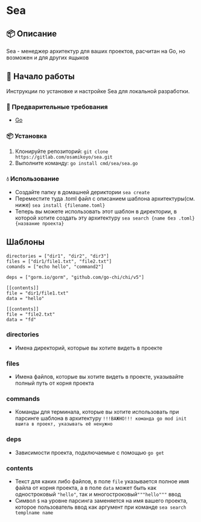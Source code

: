 # Sea


## 📦 Описание

Sea - менеджер архитектур для ваших проектов, расчитан на Go, но возможен и для других ящыков

## 🚀 Начало работы

Инструкции по установке и настройке Sea для локальной разработки.

### 🎈 Предварительные требования


- [Go](https://go.dev/) 

### 📦 Установка

1. Клонируйте репозиторий: ```git clone https://gitlab.com/osamikoyo/sea.git```
2. Выполните команду:  ```go install cmd/sea/sea.go```

### 💧 Использование 
- Создайте папку в домашней дериктории ```sea create``` 
- Переместите туда .toml файл с описанием шаблона архитектуры(см. ниже) ```sea install {filename.toml}```
- Теперь вы можете использовать этот шаблон в директории, в которой хотите создать эту архитектуру ```sea search {name без .toml} {название проекта}```
## Шаблоны 

    directories = ["dir1", "dir2", "dir3"]
    files = ["dir1/file1.txt", "file2.txt"]
    comands = ["echo hello", "command2"]

    deps = ["gorm.io/gorm", "github.com/go-chi/chi/v5"]

    [[contents]]
    file = "dir1/file1.txt"
    data = "hello"

    [[contents]]
    file = "file2.txt"
    data = "fd"
### directories
- Имена директорий, которые вы хотите видеть в проекте

### files
- Имена файлов, которые вы хотите видеть в проекте, указывайте полный путь от корня проекта 

### commands
- Команды для терминала, которые вы хотите использовать при парсинге шаблона в архитектуру ```!!!ВАЖНО!!! команда go mod init вшита в проект, указывать её ненужно```

### deps
- Зависимости проекта, подключаемые с помощью ```go get```

### contents
- Текст для каких либо файлов, в поле ```file``` указывается полное имя файла от корня проекта, а в поле ```data``` может быть как одностроковый ```"hello"```, так и многостроковый```"""hello"""``` ввод
- Символ ```$``` на уровне парсинга заменяется на имя вашего проекта, которое пользователь ввод как аргумент при команде ```sea search templname name```

